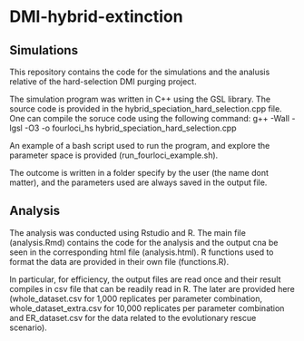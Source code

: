 # DMI-hybrid-extinction
## Simulations
This repository contains the code for the simulations and the analusis relative of the hard-selection DMI purging project.

The simulation program was written in C++ using the GSL library. The source code is provided in the hybrid_speciation_hard_selection.cpp file.
One can compile the soruce code using the following command:
g++ -Wall -lgsl -O3 -o fourloci_hs hybrid_speciation_hard_selection.cpp

An example of a bash script used to run the program, and explore the parameter space is provided (run_fourloci_example.sh).

The outcome is written in a folder specify by the user (the name dont matter), and the parameters used are always saved in the output file.

## Analysis
The analysis was conducted using Rstudio and R. The main file (analysis.Rmd) contains the code for the analysis and the output cna be seen in the corresponding html file (analysis.html). R functions used to format the data are provided in their own file (functions.R).

In particular, for efficiency, the output files are read once and their result compiles in csv file that can be readily read in R. The later are provided here (whole_dataset.csv for 1,000 replicates per parameter combination, whole_dataset_extra.csv for 10,000 replicates per parameter combination and ER_dataset.csv for the data related to the evolutionary rescue scenario).

